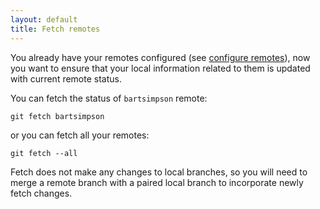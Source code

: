 ```yaml
---
layout: default
title: Fetch remotes
---
```


You already have your remotes configured (see [configure remotes]), now you want
to ensure that your local information related to them is updated with current 
remote status.

You can fetch the status of `bartsimpson` remote:

    git fetch bartsimpson
	
or you can fetch all your remotes:

    git fetch --all

Fetch does not make any changes to local branches, so you will need to merge a 
remote branch with a paired local branch to incorporate newly fetch changes.



[configure remotes]: /migration-to-git/3-working-with-git/configure-remotes.html